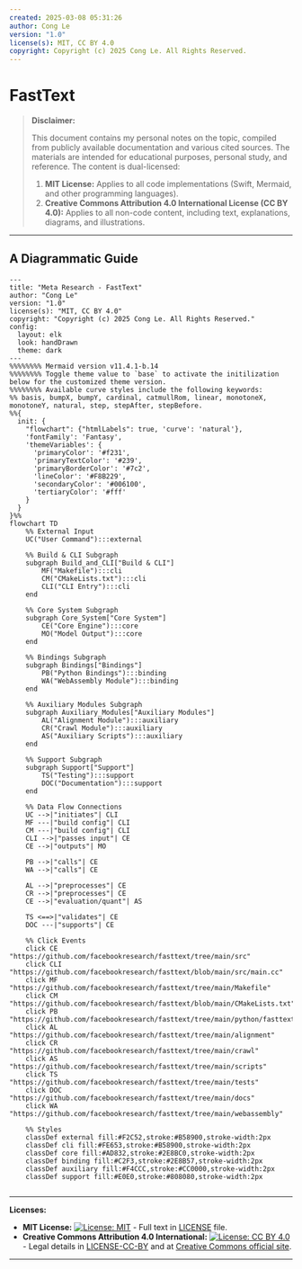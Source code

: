 ```yaml
---
created: 2025-03-08 05:31:26
author: Cong Le
version: "1.0"
license(s): MIT, CC BY 4.0
copyright: Copyright (c) 2025 Cong Le. All Rights Reserved.
---
```




# FastText
> **Disclaimer:**
>
> This document contains my personal notes on the topic,
> compiled from publicly available documentation and various cited sources.
> The materials are intended for educational purposes, personal study, and reference.
> The content is dual-licensed:
> 1. **MIT License:** Applies to all code implementations (Swift, Mermaid, and other programming languages).
> 2. **Creative Commons Attribution 4.0 International License (CC BY 4.0):** Applies to all non-code content, including text, explanations, diagrams, and illustrations.
---


## A Diagrammatic Guide 


```mermaid
---
title: "Meta Research - FastText"
author: "Cong Le"
version: "1.0"
license(s): "MIT, CC BY 4.0"
copyright: "Copyright (c) 2025 Cong Le. All Rights Reserved."
config:
  layout: elk
  look: handDrawn
  theme: dark
---
%%%%%%%% Mermaid version v11.4.1-b.14
%%%%%%%% Toggle theme value to `base` to activate the initilization below for the customized theme version.
%%%%%%%% Available curve styles include the following keywords:
%% basis, bumpX, bumpY, cardinal, catmullRom, linear, monotoneX, monotoneY, natural, step, stepAfter, stepBefore.
%%{
  init: {
    "flowchart": {"htmlLabels": true, 'curve': 'natural'},
    'fontFamily': 'Fantasy',
    'themeVariables': {
      'primaryColor': '#f231',
      'primaryTextColor': '#239',
      'primaryBorderColor': '#7c2',
      'lineColor': '#F8B229',
      'secondaryColor': '#006100',
      'tertiaryColor': '#fff'
    }
  }
}%%
flowchart TD
    %% External Input
    UC("User Command"):::external

    %% Build & CLI Subgraph
    subgraph Build_and_CLI["Build & CLI"]
        MF("Makefile"):::cli
        CM("CMakeLists.txt"):::cli
        CLI("CLI Entry"):::cli
    end

    %% Core System Subgraph
    subgraph Core_System["Core System"]
        CE("Core Engine"):::core
        MO("Model Output"):::core
    end

    %% Bindings Subgraph
    subgraph Bindings["Bindings"]
        PB("Python Bindings"):::binding
        WA("WebAssembly Module"):::binding
    end

    %% Auxiliary Modules Subgraph
    subgraph Auxiliary_Modules["Auxiliary Modules"]
        AL("Alignment Module"):::auxiliary
        CR("Crawl Module"):::auxiliary
        AS("Auxiliary Scripts"):::auxiliary
    end

    %% Support Subgraph
    subgraph Support["Support"]
        TS("Testing"):::support
        DOC("Documentation"):::support
    end

    %% Data Flow Connections
    UC -->|"initiates"| CLI
    MF ---|"build config"| CLI
    CM ---|"build config"| CLI
    CLI -->|"passes input"| CE
    CE -->|"outputs"| MO

    PB -->|"calls"| CE
    WA -->|"calls"| CE

    AL -->|"preprocesses"| CE
    CR -->|"preprocesses"| CE
    CE -->|"evaluation/quant"| AS

    TS <==>|"validates"| CE
    DOC ---|"supports"| CE

    %% Click Events
    click CE "https://github.com/facebookresearch/fasttext/tree/main/src"
    click CLI "https://github.com/facebookresearch/fasttext/blob/main/src/main.cc"
    click MF "https://github.com/facebookresearch/fasttext/tree/main/Makefile"
    click CM "https://github.com/facebookresearch/fasttext/blob/main/CMakeLists.txt"
    click PB "https://github.com/facebookresearch/fasttext/tree/main/python/fasttext_module"
    click AL "https://github.com/facebookresearch/fasttext/tree/main/alignment"
    click CR "https://github.com/facebookresearch/fasttext/tree/main/crawl"
    click AS "https://github.com/facebookresearch/fasttext/tree/main/scripts"
    click TS "https://github.com/facebookresearch/fasttext/tree/main/tests"
    click DOC "https://github.com/facebookresearch/fasttext/tree/main/docs"
    click WA "https://github.com/facebookresearch/fasttext/tree/main/webassembly"

    %% Styles
    classDef external fill:#F2C52,stroke:#B58900,stroke-width:2px
    classDef cli fill:#FE653,stroke:#B58900,stroke-width:2px
    classDef core fill:#AD832,stroke:#2E8BC0,stroke-width:2px
    classDef binding fill:#C2F3,stroke:#2E8B57,stroke-width:2px
    classDef auxiliary fill:#F4CCC,stroke:#CC0000,stroke-width:2px
    classDef support fill:#E0E0,stroke:#808080,stroke-width:2px
    
```


---
**Licenses:**

- **MIT License:**  [![License: MIT](https://img.shields.io/badge/License-MIT-yellow.svg)](LICENSE) - Full text in [LICENSE](LICENSE) file.
- **Creative Commons Attribution 4.0 International:** [![License: CC BY 4.0](https://licensebuttons.net/l/by/4.0/88x31.png)](LICENSE-CC-BY) - Legal details in [LICENSE-CC-BY](LICENSE-CC-BY) and at [Creative Commons official site](http://creativecommons.org/licenses/by/4.0/).

---
